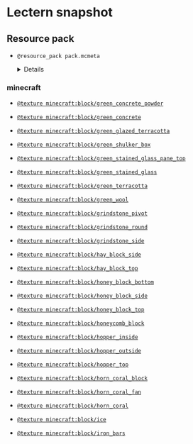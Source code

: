 # Lectern snapshot

## Resource pack

- `@resource_pack pack.mcmeta`

  <details>

  ```json
  {
    "pack": {
      "pack_format": 6,
      "description": ""
    }
  }
  ```

  </details>

### minecraft

- [`@texture minecraft:block/green_concrete_powder`](green_concrete_powder.png)

- [`@texture minecraft:block/green_concrete`](green_concrete.png)

- [`@texture minecraft:block/green_glazed_terracotta`](green_glazed_terracotta.png)

- [`@texture minecraft:block/green_shulker_box`](green_shulker_box.png)

- [`@texture minecraft:block/green_stained_glass_pane_top`](green_stained_glass_pane_top.png)

- [`@texture minecraft:block/green_stained_glass`](green_stained_glass.png)

- [`@texture minecraft:block/green_terracotta`](green_terracotta.png)

- [`@texture minecraft:block/green_wool`](green_wool.png)

- [`@texture minecraft:block/grindstone_pivot`](grindstone_pivot.png)

- [`@texture minecraft:block/grindstone_round`](grindstone_round.png)

- [`@texture minecraft:block/grindstone_side`](grindstone_side.png)

- [`@texture minecraft:block/hay_block_side`](hay_block_side.png)

- [`@texture minecraft:block/hay_block_top`](hay_block_top.png)

- [`@texture minecraft:block/honey_block_bottom`](honey_block_bottom.png)

- [`@texture minecraft:block/honey_block_side`](honey_block_side.png)

- [`@texture minecraft:block/honey_block_top`](honey_block_top.png)

- [`@texture minecraft:block/honeycomb_block`](honeycomb_block.png)

- [`@texture minecraft:block/hopper_inside`](hopper_inside.png)

- [`@texture minecraft:block/hopper_outside`](hopper_outside.png)

- [`@texture minecraft:block/hopper_top`](hopper_top.png)

- [`@texture minecraft:block/horn_coral_block`](horn_coral_block.png)

- [`@texture minecraft:block/horn_coral_fan`](horn_coral_fan.png)

- [`@texture minecraft:block/horn_coral`](horn_coral.png)

- [`@texture minecraft:block/ice`](ice.png)

- [`@texture minecraft:block/iron_bars`](iron_bars.png)

